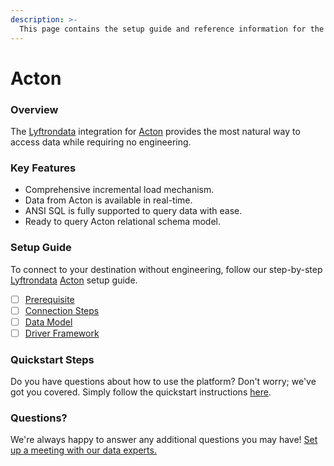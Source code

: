 ```yaml
---
description: >-
  This page contains the setup guide and reference information for the Acton source connector.
---
```


# Acton

### Overview

The [Lyftrondata](https://www.lyftrondata.com/) integration for [Acton](None) provides the most natural way to access data while requiring no engineering.

### Key Features

* Comprehensive incremental load mechanism.
* Data from Acton is available in real-time.&#x20;
* ANSI SQL is fully supported to query data with ease.
* Ready to query Acton relational schema model.

### Setup Guide

To connect to your destination without engineering, follow our step-by-step [Lyftrondata](https://www.lyftrondata.com/)  [Acton](None) setup guide.

* [ ] [Prerequisite](prerequisite.md)
* [ ] [Connection Steps](connection-steps.md)
* [ ] [Data Model](data-model/erd.md)
* [ ] [Driver Framework](driver-framework/)

### Quickstart Steps

Do you have questions about how to use the platform? Don't worry; we've got you covered. Simply follow the quickstart instructions [here](../README.md).

### Questions? <a href="#questions" id="questions"></a>

We're always happy to answer any additional questions you may have! [Set up a meeting with our data experts.](https://www.lyftrondata.com/book-a-meeting/)


